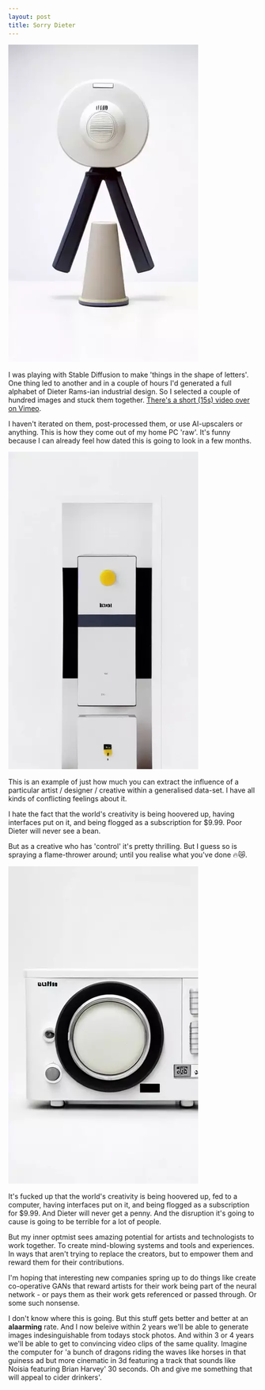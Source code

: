 ```yaml
---
layout: post
title: Sorry Dieter
---
```

<!-- ![sorry to you know who](/images/dieter/dieter1.gif) -->

![this is just a machine spewing...](/images/dieter/dieter1.webp)

I was playing with Stable Diffusion to make 'things in the shape of letters'. One thing led to another and in a couple of hours I'd generated a full alphabet of Dieter Rams-ian industrial design. So I selected a couple of hundred images and stuck them together. [There's a short (15s) video over on Vimeo](https://vimeo.com/745606590).

I haven't iterated on them, post-processed them, or use AI-upscalers or anything. This is how they come out of my home PC 'raw'. It's funny because I can already feel how dated this is going to look in a few months.

<!-- ![sorry to you know who](/images/dieter/dieter2.gif) -->

![this is just a machine spewing...](/images/dieter/dieter3.webp)

This is an example of just how much you can extract the influence of a particular artist / designer / creative within a generalised data-set. I have all kinds of conflicting feelings about it.

I hate the fact that the world's creativity is being hoovered up, having interfaces put on it, and being flogged as a subscription for $9.99. Poor Dieter will never see a bean.

But as a creative who has 'control' it's pretty thrilling. But I guess so is spraying a flame-thrower around; until you realise what you've done 🔥😿.

<!-- ![sorry to you know who](/images/dieter/dieter3.gif) -->

![this is just a machine spewing...](/images/dieter/dieter2.webp)

It's fucked up that the world's creativity is being hoovered up, fed to a computer, having interfaces put on it, and being flogged as a subscription for $9.99. And Dieter will never get a penny. And the disruption it's going to cause is going to be terrible for a lot of people.

But my inner optmist sees amazing potential for artists and technologists to work together. To create mind-blowing systems and tools and experiences. In ways that aren't trying to replace the creators, but to empower them and reward them for their contributions.

I'm hoping that interesting new companies spring up to do things like create co-operative GANs that reward artists for their work being part of the neural network - or pays them as their work gets referenced or passed through. Or some such nonsense. 

I don't know where this is going. But this stuff gets better and better at an **alaarming** rate. And I now beleive within 2 years we'll be able to generate images indesinguishable from todays stock photos. And within 3 or 4 years we'll be able to get to convincing video clips of the same quality. Imagine the computer for 'a bunch of dragons riding the waves like horses in that guiness ad but more cinematic in 3d featuring a track that sounds like Noisia featuring Brian Harvey' 30 seconds. Oh and give me something that will appeal to cider drinkers'. 



